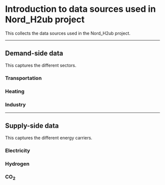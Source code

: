 # Introduction to data sources used in Nord_H2ub project
This collects the data sources used in the Nord_H2ub project.

_____________________________________________________________
## Demand-side data
This captures the different sectors.
### Transportation
### Heating
### Industry


_____________________________________________________________
## Supply-side data
This captures the different energy carriers.
### Electricity
### Hydrogen
### CO<sub>2</sub>
